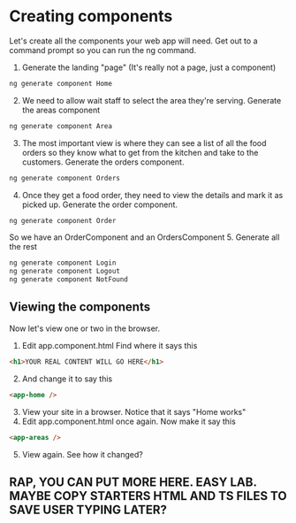

# Creating components
<!-- Time: YYmin -->

Let's create all the components your web app will need. Get out to a command prompt so you can run the ng command. 

1. Generate the landing "page" (It's really not a page, just a component)
```bash
ng generate component Home
```
2. We need to allow wait staff to select the area they're serving. Generate the areas component
```bash
ng generate component Area
```
3. The most important view is where they can see a list of all the food orders so they know what to get from the kitchen and take to the customers. Generate the orders component.
```bash
ng generate component Orders
```
4. Once they get a food order, they need to view the details and mark it as picked up. Generate the order component.
```bash
ng generate component Order
```
So we have an OrderComponent and an OrdersComponent
5. Generate all the rest
```bash
ng generate component Login
ng generate component Logout
ng generate component NotFound
```

## Viewing the components
Now let's view one or two in the browser.
1. Edit app.component.html Find where it says this
```html
<h1>YOUR REAL CONTENT WILL GO HERE</h1>
```
2. And change it to say this
```html
<app-home />
```
3. View your site in a browser. Notice that it says "Home works"
4. Edit app.component.html once again. Now make it say this
```html
<app-areas />
```
5. View again. See how it changed?


## RAP, YOU CAN PUT MORE HERE. EASY LAB. MAYBE COPY STARTERS HTML AND TS FILES TO SAVE USER TYPING LATER?

